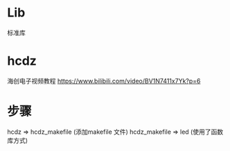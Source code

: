 # Lib
标准库

# hcdz
海创电子视频教程
https://www.bilibili.com/video/BV1N7411x7Yk?p=6


# 步骤
hcdz => hcdz_makefile (添加makefile 文件)
hcdz_makefile => led (使用了函数库方式)

